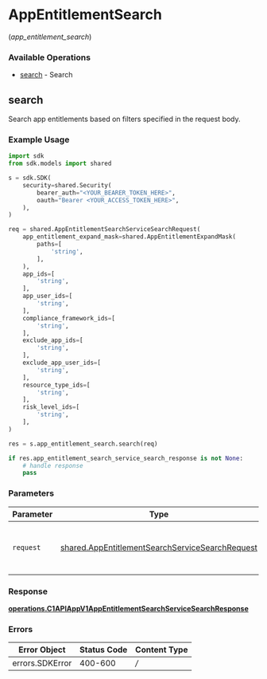 # AppEntitlementSearch
(*app_entitlement_search*)

### Available Operations

* [search](#search) - Search

## search

Search app entitlements based on filters specified in the request body.

### Example Usage

```python
import sdk
from sdk.models import shared

s = sdk.SDK(
    security=shared.Security(
        bearer_auth="<YOUR_BEARER_TOKEN_HERE>",
        oauth="Bearer <YOUR_ACCESS_TOKEN_HERE>",
    ),
)

req = shared.AppEntitlementSearchServiceSearchRequest(
    app_entitlement_expand_mask=shared.AppEntitlementExpandMask(
        paths=[
            'string',
        ],
    ),
    app_ids=[
        'string',
    ],
    app_user_ids=[
        'string',
    ],
    compliance_framework_ids=[
        'string',
    ],
    exclude_app_ids=[
        'string',
    ],
    exclude_app_user_ids=[
        'string',
    ],
    resource_type_ids=[
        'string',
    ],
    risk_level_ids=[
        'string',
    ],
)

res = s.app_entitlement_search.search(req)

if res.app_entitlement_search_service_search_response is not None:
    # handle response
    pass
```

### Parameters

| Parameter                                                                                                          | Type                                                                                                               | Required                                                                                                           | Description                                                                                                        |
| ------------------------------------------------------------------------------------------------------------------ | ------------------------------------------------------------------------------------------------------------------ | ------------------------------------------------------------------------------------------------------------------ | ------------------------------------------------------------------------------------------------------------------ |
| `request`                                                                                                          | [shared.AppEntitlementSearchServiceSearchRequest](../../models/shared/appentitlementsearchservicesearchrequest.md) | :heavy_check_mark:                                                                                                 | The request object to use for the request.                                                                         |


### Response

**[operations.C1APIAppV1AppEntitlementSearchServiceSearchResponse](../../models/operations/c1apiappv1appentitlementsearchservicesearchresponse.md)**
### Errors

| Error Object    | Status Code     | Content Type    |
| --------------- | --------------- | --------------- |
| errors.SDKError | 400-600         | */*             |
